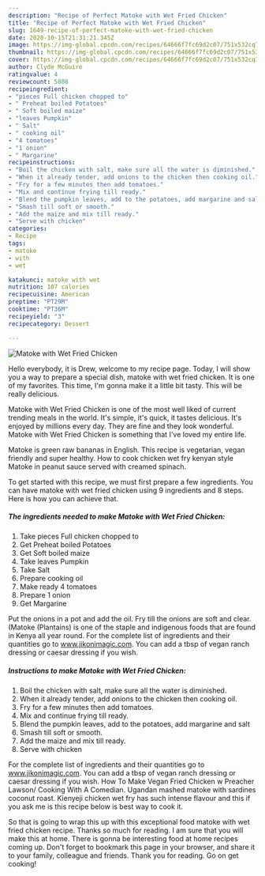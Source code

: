 ```yaml
---
description: "Recipe of Perfect Matoke with Wet Fried Chicken"
title: "Recipe of Perfect Matoke with Wet Fried Chicken"
slug: 1649-recipe-of-perfect-matoke-with-wet-fried-chicken
date: 2020-10-15T21:31:21.345Z
image: https://img-global.cpcdn.com/recipes/64666f7fc69d2c07/751x532cq70/matoke-with-wet-fried-chicken-recipe-main-photo.jpg
thumbnail: https://img-global.cpcdn.com/recipes/64666f7fc69d2c07/751x532cq70/matoke-with-wet-fried-chicken-recipe-main-photo.jpg
cover: https://img-global.cpcdn.com/recipes/64666f7fc69d2c07/751x532cq70/matoke-with-wet-fried-chicken-recipe-main-photo.jpg
author: Clyde McGuire
ratingvalue: 4
reviewcount: 5808
recipeingredient:
- "pieces Full chicken chopped to"
- " Preheat boiled Potatoes"
- " Soft boiled maize"
- "leaves Pumpkin"
- " Salt"
- " cooking oil"
- "4 tomatoes"
- "1 onion"
- " Margarine"
recipeinstructions:
- "Boil the chicken with salt, make sure all the water is diminished."
- "When it already tender, add onions to the chicken then cooking oil."
- "Fry for a few minutes then add tomatoes."
- "Mix and continue frying till ready."
- "Blend the pumpkin leaves, add to the potatoes, add margarine and salt"
- "Smash till soft or smooth."
- "Add the maize and mix till ready."
- "Serve with chicken"
categories:
- Recipe
tags:
- matoke
- with
- wet

katakunci: matoke with wet 
nutrition: 107 calories
recipecuisine: American
preptime: "PT29M"
cooktime: "PT36M"
recipeyield: "3"
recipecategory: Dessert

---
```



![Matoke with Wet Fried Chicken](https://img-global.cpcdn.com/recipes/64666f7fc69d2c07/751x532cq70/matoke-with-wet-fried-chicken-recipe-main-photo.jpg)

Hello everybody, it is Drew, welcome to my recipe page. Today, I will show you a way to prepare a special dish, matoke with wet fried chicken. It is one of my favorites. This time, I'm gonna make it a little bit tasty. This will be really delicious.

Matoke with Wet Fried Chicken is one of the most well liked of current trending meals in the world. It's simple, it's quick, it tastes delicious. It's enjoyed by millions every day. They are fine and they look wonderful. Matoke with Wet Fried Chicken is something that I've loved my entire life.

Matoke is green raw bananas in English. This recipe is vegetarian, vegan friendly and super healthy. How to cook chicken wet fry kenyan style Matoke in peanut sauce served with creamed spinach.


To get started with this recipe, we must first prepare a few ingredients. You can have matoke with wet fried chicken using 9 ingredients and 8 steps. Here is how you can achieve that.

<!--inarticleads1-->

##### The ingredients needed to make Matoke with Wet Fried Chicken:

1. Take pieces Full chicken chopped to
1. Get  Preheat boiled Potatoes
1. Get  Soft boiled maize
1. Take leaves Pumpkin
1. Take  Salt
1. Prepare  cooking oil
1. Make ready 4 tomatoes
1. Prepare 1 onion
1. Get  Margarine


Put the onions in a pot and add the oil. Fry till the onions are soft and clear. (Matoke (Plantains) is one of the staple and indigenous foods that are found in Kenya all year round. For the complete list of ingredients and their quantities go to www.jikonimagic.com. You can add a tbsp of vegan ranch dressing or caesar dressing if you wish. 

<!--inarticleads2-->

##### Instructions to make Matoke with Wet Fried Chicken:

1. Boil the chicken with salt, make sure all the water is diminished.
1. When it already tender, add onions to the chicken then cooking oil.
1. Fry for a few minutes then add tomatoes.
1. Mix and continue frying till ready.
1. Blend the pumpkin leaves, add to the potatoes, add margarine and salt
1. Smash till soft or smooth.
1. Add the maize and mix till ready.
1. Serve with chicken


For the complete list of ingredients and their quantities go to www.jikonimagic.com. You can add a tbsp of vegan ranch dressing or caesar dressing if you wish. How To Make Vegan Fried Chicken w Preacher Lawson/ Cooking With A Comedian. Ugandan mashed matoke with sardines coconut roast. Kienyeji chicken wet fry has such intense flavour and this if you ask me is this recipe below is best way to cook it. 

So that is going to wrap this up with this exceptional food matoke with wet fried chicken recipe. Thanks so much for reading. I am sure that you will make this at home. There is gonna be interesting food at home recipes coming up. Don't forget to bookmark this page in your browser, and share it to your family, colleague and friends. Thank you for reading. Go on get cooking!
